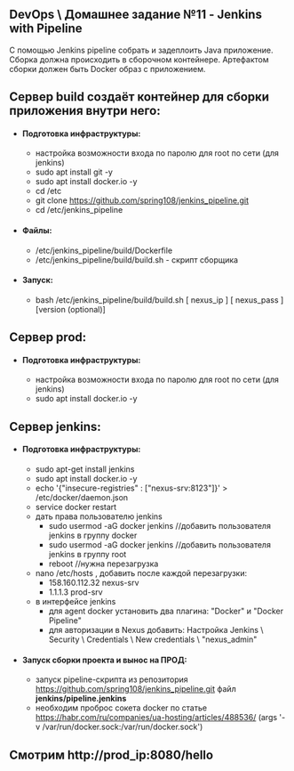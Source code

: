 ## DevOps \ Домашнее задание №11 - Jenkins with Pipeline

С помощью Jenkins pipeline собрать и задеплоить Java приложение. 
Сборка должна происходить в сборочном контейнере. 
Артефактом сборки должен быть Docker образ с приложением.



## Сервер build создаёт контейнер для сборки приложения внутри него:
  - #### Подготовка инфраструктуры:
    - настройка возможности входа по паролю для root по сети (для jenkins)
    - sudo apt install git -y
    - sudo apt install docker.io -y
    - cd /etc
    - git clone https://github.com/spring108/jenkins_pipeline.git
    - cd /etc/jenkins_pipeline
  - #### Файлы:
    - /etc/jenkins_pipeline/build/Dockerfile
    - /etc/jenkins_pipeline/build/build.sh - скрипт сборщика
  - #### Запуск:
    - bash /etc/jenkins_pipeline/build/build.sh [ nexus_ip ] [ nexus_pass ] [version (optional)]



## Сервер prod:
  - #### Подготовка инфраструктуры:
    - настройка возможности входа по паролю для root по сети (для jenkins)
    - sudo apt install docker.io -y



## Сервер jenkins:
  - #### Подготовка инфраструктуры:
    - sudo apt-get install jenkins
    - sudo apt install docker.io -y
    - echo '{"insecure-registries" : ["nexus-srv:8123"]}' > /etc/docker/daemon.json
    - service docker restart
    - дать права пользователю jenkins
      - sudo usermod -aG docker jenkins //добавить пользователя jenkins в группу docker
      - sudo usermod -aG docker jenkins //добавить пользователя jenkins в группу root
      - reboot //нужна перезагрузка
    - nano /etc/hosts , добавить после каждой перезагрузки:
      - 158.160.112.32 nexus-srv
      - 1.1.1.3 prod-srv
    - в интерфейсе jenkins
      - для agent docker установить два плагина: "Docker" и "Docker Pipeline"
      - для авторизации в Nexus добавить: Настройка Jenkins \ Security \ Credentials \ New credentials \ "nexus_admin"
  - #### Запуск сборки проекта и вынос на ПРОД:
    - запуск pipeline-скрипта из репозитория https://github.com/spring108/jenkins_pipeline.git файл <b>jenkins/pipeline.jenkins</b>
    - необходим проброс сокета docker по статье https://habr.com/ru/companies/ua-hosting/articles/488536/ (args '-v /var/run/docker.sock:/var/run/docker.sock')



## Смотрим http://prod_ip:8080/hello